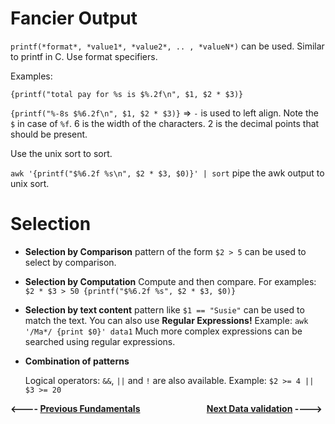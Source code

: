 Fancier Output
==============

`printf(*format*, *value1*, *value2*, .. , *valueN*)` can be used. Similar to printf in C. Use format specifiers.

Examples:

`{printf("total pay for %s is $%.2f\n", $1, $2 * $3)}`

`{printf("%-8s $%6.2f\n", $1, $2 * $3)}` => `-` is used to left align.  Note the `$` in case of `%f`. 6 is the width of the characters. 2 is the decimal points that should be present.

Use the unix sort to sort.

`awk '{printf("$%6.2f %s\n", $2 * $3, $0)}' | sort` pipe the awk output to unix sort.


Selection
==========

* **Selection by Comparison**
    pattern of the form `$2 > 5` can be used to select by comparison.

* **Selection by Computation**
    Compute and then compare. For examples: `$2 * $3 > 50 {printf("$%6.2f %s", $2 * $3, $0)}`

* **Selection by text content**
    pattern like `$1 == "Susie"` can be used to match the text.
    You can also use **Regular Expressions!**
      Example: `awk '/Ma*/ {print $0}' data1` 
    Much more complex expressions can be searched using regular expressions.

* **Combination of patterns**
    
    Logical operators: `&&`, `||` and `!` are also available. Example: `$2 >= 4 || $3 >= 20`


**<---- [Previous Fundamentals](awk1.md)**
&nbsp;&nbsp;&nbsp;&nbsp;&nbsp;&nbsp;&nbsp;&nbsp;&nbsp;&nbsp;&nbsp;&nbsp; &nbsp;&nbsp;&nbsp;&nbsp;&nbsp;&nbsp;&nbsp;&nbsp;&nbsp;&nbsp;&nbsp;&nbsp;
**[Next Data validation](awk3.md) ---->** 
